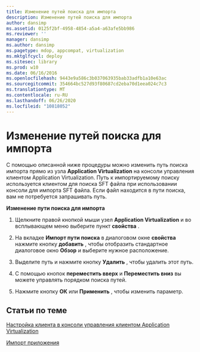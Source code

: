 ```yaml
---
title: Изменение путей поиска для импорта
description: Изменение путей поиска для импорта
author: dansimp
ms.assetid: 0125f2bf-4958-4854-a5a4-a63afe5bb986
ms.reviewer: ''
manager: dansimp
ms.author: dansimp
ms.pagetype: mdop, appcompat, virtualization
ms.mktglfcycl: deploy
ms.sitesec: library
ms.prod: w10
ms.date: 06/16/2016
ms.openlocfilehash: 9443e9a586c3b037063935bab33adfb1a10e63ac
ms.sourcegitcommit: 354664bc527d93f80687cd2eba70d1eea024c7c3
ms.translationtype: MT
ms.contentlocale: ru-RU
ms.lasthandoff: 06/26/2020
ms.locfileid: "10818052"
---
```

# Изменение путей поиска для импорта


С помощью описанной ниже процедуры можно изменить путь поиска импорта прямо из узла **Application Virtualization** на консоли управления клиентом Application Virtualization. Путь к импортируемому поиску используется клиентом для поиска SFT файла при использовании консоли для импорта SFT файла. Если файл находится в пути поиска, вам не потребуется запрашивать путь.

**Изменение пути поиска для импорта**

1.  Щелкните правой кнопкой мыши узел **Application Virtualization** и во всплывающем меню выберите пункт **свойства** .

2.  На вкладке **Импорт пути поиска** в диалоговом окне **свойства** нажмите кнопку **добавить** , чтобы отобразить стандартное диалоговое окно **Обзор** и выберите нужное расположение.

3.  Выделите путь и нажмите кнопку **Удалить** , чтобы удалить этот путь.

4.  С помощью кнопок **переместить вверх** и **Переместить вниз** вы можете управлять порядком поиска путей.

5.  Нажмите кнопку **ОК** или **Применить** , чтобы изменить параметр.

## Статьи по теме


[Настройка клиента в консоли управления клиентом Application Virtualization](how-to-configure-the-client-in-the-application-virtualization-client-management-console.md)

[Импорт приложения](how-to-import-an-application.md)

 

 





